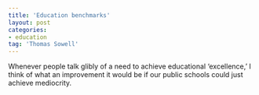```yaml
---
title: 'Education benchmarks'
layout: post
categories:
- education
tag: 'Thomas Sowell'
---
```


Whenever people talk glibly of a need to achieve educational ‘excellence,’ I think of what an improvement it would be if our public schools could just achieve mediocrity.